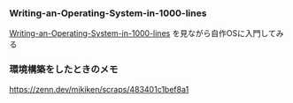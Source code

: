 ### Writing-an-Operating-System-in-1000-lines
[Writing-an-Operating-System-in-1000-lines](https://operating-system-in-1000-lines.vercel.app/ja/welcome) を見ながら自作OSに入門してみる

### 環境構築をしたときのメモ
https://zenn.dev/mikiken/scraps/483401c1bef8a1